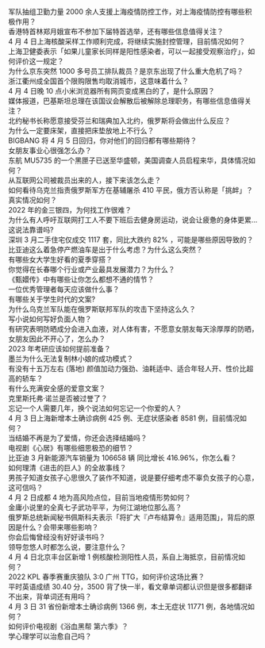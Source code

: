 军队抽组卫勤力量 2000 余人支援上海疫情防控工作，对上海疫情防控有哪些积极作用？  
香港特首林郑月娥宣布不参加下届特首选举，还有哪些信息值得关注？  
4 月 4 日上海核酸采样工作顺利完成，将继续实施封控管理，目前情况如何？  
上海卫健委表示「如果儿童家长同样是阳性感染者，可以一起接受观察治疗」，如何评价这一规定？  
为什么京东突然 1000 多号员工排队裁员？是京东出现了什么重大危机了吗？  
浙江衢州成全国首个限购限售均取消城市，这意味着什么？  
4 月 4 日晚 10 点小米浏览器所有网页变成黑白的了，是什么原因？  
媒体报道，巴基斯坦总理在该国议会解散后被解除总理职务，有哪些信息值得关注？  
北约秘书长称愿意接受芬兰和瑞典加入北约，俄罗斯将会做出什么反应？  
为什么一定要床架，直接把床垫放地上不行么？  
BIGBANG 将 4 月 5 日回归，你对他们的回归都有哪些期待？  
女朋友事业心很强怎么办？  
东航 MU5735 的一个黑匣子已送至华盛顿，美国调查人员启程来华，具体情况如何？  
从互联网公司被裁员出来的人，接下来该怎么走？  
如何看待乌克兰指责俄罗斯军方在基辅屠杀 410 平民，俄方否认称是「挑衅」？真实情况如何？  
2022 年的金三银四，为何找工作很难？  
为什么有人呼吁互联网打工人不要下班后去健身房运动，说会让疲惫的身体更累…这说法靠谱吗?  
深圳 3 月二手住宅仅成交 1117 套，同比大跌约 82% ，可能是哪些原因导致的？  
比亚迪这么着急停产燃油车是出于什么考虑？为什么这么突然？  
有哪些女大学生好看的夏季穿搭？  
你觉得在长春哪个行业或产业最具发展潜力？为什么？  
《甄嬛传》中有哪些让你怎么都想不通的情节？  
一位优秀管理者每天应该做什么事？  
有哪些关于学生时代的文案?  
为什么乌克兰军队能在俄罗斯联邦军队的攻击下坚持这么久？  
写小说如何写好负面人物？  
有研究表明防晒成分会进入血液，对人体有害，不愿意女朋友每天涂厚厚的防晒，女朋友因此不开心了，怎么办？  
2023 年考研应该如何提前准备？  
墨兰为什么无法复制林小娘的成功模式？  
有没有十五万左右 (落地) 颜值加动力强劲、油耗适中、适合年轻人开、性价比超高的轿车？  
有什么充满安全感的爱意文案？  
克里斯托弗·诺兰是否被过誉了？  
忘记一个人需要几年，换个说法如何忘记一个你爱的人？  
4 月 3 日上海新增本土确诊病例 425 例、无症状感染者 8581 例，目前情况如何？  
当结婚不再是为了爱情，你还会选择结婚吗？  
电视剧《心居》有哪些细思极恐的细节？  
比亚迪 3 月新能源汽车销量为 106658 辆 同比增长 416.96%，你怎么看？  
如何理清《进击的巨人》的全故事线？  
男孩子知道女孩子心思很久了装作不知道，说是要仔细考虑不辜负女孩子的心意，这可信吗？  
4 月 2 日成都 4 地为高风险点位，目前当地疫情形势如何？  
金庸小说里的全真七子武功平平，为何江湖地位那么高？  
俄罗斯总统新闻秘书佩斯科夫表示「将扩大『卢布结算令』适用范围」，背后的原因是什么？会带来哪些影响？  
你会后悔曾经没有好好读书吗？  
领导忽悠人时都怎么说，要注意什么？  
4 月 4 日北京丰台区新增 1 例核酸检测阳性人员，系自上海抵京，目前情况如何？  
2022 KPL 春季赛重庆狼队 3:0 广州 TTG，如何评价这场比赛？  
平时英语成绩 30.40 分，3500 背了快一半，看文章单词都认识但是很多都翻译不出来，背单词还有用吗？  
4 月 3 日 31 省份新增本土确诊病例 1366 例，本土无症状 11771 例，各地情况如何？  
如何评价电视剧《浴血黑帮 第六季》？  
学心理学可以治愈自己吗？  
